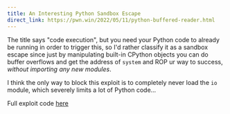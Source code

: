 ```yaml
---
title: An Interesting Python Sandbox Escape
direct_link: https://pwn.win/2022/05/11/python-buffered-reader.html
---
```


The title says "code execution", but you need your Python code to already be
running in order to trigger this, so I'd rather classify it as a sandbox escape
since just by manipulating built-in CPython objects you can do buffer overflows
and get the address of `system` and ROP ur way to success, _without importing
any new modules_.

I think the only way to block this exploit is to completely never load the `io`
module, which severely limits a lot of Python code...

Full exploit code
[here](https://github.com/kn32/python-buffered-reader-exploit/blob/master/exploit.py)
